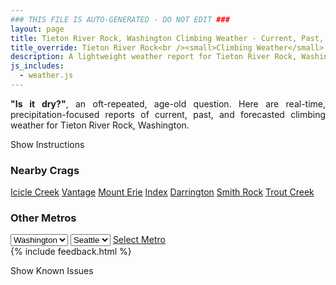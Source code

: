 ```yaml
---
### THIS FILE IS AUTO-GENERATED - DO NOT EDIT ###
layout: page
title: Tieton River Rock, Washington Climbing Weather - Current, Past, and Forecasted Report
title_override: Tieton River Rock<br /><small>Climbing Weather</small>
description: A lightweight weather report for Tieton River Rock, Washington. Optimized for slow internet connections.
js_includes:
  - weather.js
---
```


<section class="measure center lh-copy f5-ns f6 ph2 mv4" style="text-align: justify;">
<strong>"Is it dry?"</strong>, an oft-repeated, age-old question. Here are real-time,
precipitation-focused reports of current, past, and forecasted climbing weather for Tieton River Rock, Washington.
</section>

<p id="settings-toggle" class="mw5 b center tc hover-light-red black-70 pointer">Show Instructions</p>
<section id="settings" class="overflow-hidden" style="display:none;">
    <div class="mv2 ph2 center">
        <div class="fn f6 tc pv2">
            <p class="measure lh-copy center"><strong>Show/hide hourly forecasts</strong> by clicking the desired day.</p>
            <hr class="mw5 p0 mv2 o-60 b0 bt b--light-red light-red bg-light-red">
            <p class="measure lh-copy center"><strong>Current and Past conditions</strong> are measured by the nearest weather station. <strong>Forecast conditions</strong> are calculated and polled separately.</p>
            <hr class="mw5 p0 mv2 o-60 b0 bt b--light-red light-red bg-light-red">
            <p class="measure lh-copy center"><strong>Having issues?</strong> Try <a id="clear-cache" class="no-underline relative fancy-link light-red hover-light-red" href="#">clearing the local cache</a>.</p>
            <hr class="mw5 p0 mv2 o-60 b0 bt b--light-red light-red bg-light-red">
            <p class="measure lh-copy center">Weather data sourced from <a class="no-underline fancy-link relative light-red" target="_blank" href="https://www.weather.gov/documentation/services-web-api">weather.gov</a>.</p>
        </div>
    </div>
</section>
<section id="weather" data-crag="tieton-river-rock-washington" class="mv4-ns mv3 ph2 center"></section>
<section id="nearby" class="tc lh-copy">
  <h3>Nearby Crags</h3>
<a class="nowrap no-underline fancy-link relative light-red mh3" href="/crags/icicle-creek-washington-weather.html">Icicle Creek</a>
<a class="nowrap no-underline fancy-link relative light-red mh3" href="/crags/vantage-washington-weather.html">Vantage</a>
<a class="nowrap no-underline fancy-link relative light-red mh3" href="/crags/mount-erie-washington-weather.html">Mount Erie</a>
<a class="nowrap no-underline fancy-link relative light-red mh3" href="/crags/index-washington-weather.html">Index</a>
<a class="nowrap no-underline fancy-link relative light-red mh3" href="/crags/darrington-washington-weather.html">Darrington</a>
<a class="nowrap no-underline fancy-link relative light-red mh3" href="/crags/smith-rock-oregon-weather.html">Smith Rock</a>
<a class="nowrap no-underline fancy-link relative light-red mh3" href="/crags/trout-creek-oregon-weather.html">Trout Creek</a>
</section>
<section id="nearby" class="tc lh-copy">
  <h3>Other Metros</h3>
  <select class="ma1 bg-near-white pa2" id="stateSel">
    <option value="Texas">Texas</option>
    <option value="Washington" selected>Washington</option>
    <option value="Colorado">Colorado</option>
    <option value="Tennessee">Tennessee</option>
    <option value="Utah">Utah</option>
    <option value="California">California</option>
  </select>
  <select class="ma1 bg-near-white pa2" id="citySel">
    <option value="Seattle" selected>Seattle</option>
  </select>
  <a id="selectMetro" class="f6 link dim ph3 pv2 ma1 dib white bg-light-red" href="/crags/seattle-washington-weather.html">Select Metro</a>
  <script>
    var states = [];
    states["Texas"] = "Austin"
    states["Washington"] = "Seattle"
    states["Colorado"] = "Denver"
    states["Tennessee"] = "Nashville"
    states["Utah"] = "Salt Lake City"
    states["California"] = "San Francisco|Los Angeles"
  </script>
</section>
{% include feedback.html %}
<p id="issues-toggle" class="mw5 b center tc hover-light-red black-70 pointer">Show Known Issues</p>
<section id="issues" class="overflow-hidden tc f6">
</section>

<script>
  var weekly_PDT_70_159 = {"updated":"2022-02-14T04:57:37+00:00","units":"us","forecastGenerator":"BaselineForecastGenerator","generatedAt":"2022-02-14T08:42:33+00:00","updateTime":"2022-02-14T04:57:37+00:00","validTimes":"2022-02-13T22:00:00+00:00/P7DT16H","elevation":{"unitCode":"wmoUnit:m","value":1036.0152},"periods":[{"number":1,"name":"Overnight","startTime":"2022-02-14T00:00:00-08:00","endTime":"2022-02-14T06:00:00-08:00","isDaytime":false,"temperature":32,"temperatureUnit":"F","temperatureTrend":null,"windSpeed":"7 to 10 mph","windDirection":"W","icon":"https://api.weather.gov/icons/land/night/bkn?size=medium","shortForecast":"Mostly Cloudy","detailedForecast":"Mostly cloudy, with a low around 32. West wind 7 to 10 mph. Little or no snow accumulation expected."},{"number":2,"name":"Monday","startTime":"2022-02-14T06:00:00-08:00","endTime":"2022-02-14T18:00:00-08:00","isDaytime":true,"temperature":40,"temperatureUnit":"F","temperatureTrend":"falling","windSpeed":"12 mph","windDirection":"W","icon":"https://api.weather.gov/icons/land/day/snow,30?size=medium","shortForecast":"Chance Light Snow","detailedForecast":"A chance of snow between 10am and 1pm. Mostly sunny. High near 40, with temperatures falling to around 36 in the afternoon. West wind around 12 mph. Chance of precipitation is 30%. Little or no snow accumulation expected."},{"number":3,"name":"Monday Night","startTime":"2022-02-14T18:00:00-08:00","endTime":"2022-02-15T06:00:00-08:00","isDaytime":false,"temperature":29,"temperatureUnit":"F","temperatureTrend":null,"windSpeed":"10 to 16 mph","windDirection":"W","icon":"https://api.weather.gov/icons/land/night/sct?size=medium","shortForecast":"Partly Cloudy","detailedForecast":"Partly cloudy, with a low around 29. West wind 10 to 16 mph, with gusts as high as 23 mph."},{"number":4,"name":"Tuesday","startTime":"2022-02-15T06:00:00-08:00","endTime":"2022-02-15T18:00:00-08:00","isDaytime":true,"temperature":41,"temperatureUnit":"F","temperatureTrend":null,"windSpeed":"9 to 14 mph","windDirection":"NW","icon":"https://api.weather.gov/icons/land/day/few?size=medium","shortForecast":"Sunny","detailedForecast":"Sunny, with a high near 41. Northwest wind 9 to 14 mph, with gusts as high as 22 mph."},{"number":5,"name":"Tuesday Night","startTime":"2022-02-15T18:00:00-08:00","endTime":"2022-02-16T06:00:00-08:00","isDaytime":false,"temperature":30,"temperatureUnit":"F","temperatureTrend":null,"windSpeed":"8 to 13 mph","windDirection":"W","icon":"https://api.weather.gov/icons/land/night/few?size=medium","shortForecast":"Mostly Clear","detailedForecast":"Mostly clear, with a low around 30. West wind 8 to 13 mph, with gusts as high as 24 mph."},{"number":6,"name":"Wednesday","startTime":"2022-02-16T06:00:00-08:00","endTime":"2022-02-16T18:00:00-08:00","isDaytime":true,"temperature":43,"temperatureUnit":"F","temperatureTrend":null,"windSpeed":"9 to 13 mph","windDirection":"W","icon":"https://api.weather.gov/icons/land/day/few?size=medium","shortForecast":"Sunny","detailedForecast":"Sunny, with a high near 43."},{"number":7,"name":"Wednesday Night","startTime":"2022-02-16T18:00:00-08:00","endTime":"2022-02-17T06:00:00-08:00","isDaytime":false,"temperature":31,"temperatureUnit":"F","temperatureTrend":null,"windSpeed":"12 mph","windDirection":"W","icon":"https://api.weather.gov/icons/land/night/few?size=medium","shortForecast":"Mostly Clear","detailedForecast":"Mostly clear, with a low around 31."},{"number":8,"name":"Thursday","startTime":"2022-02-17T06:00:00-08:00","endTime":"2022-02-17T18:00:00-08:00","isDaytime":true,"temperature":45,"temperatureUnit":"F","temperatureTrend":null,"windSpeed":"14 mph","windDirection":"W","icon":"https://api.weather.gov/icons/land/day/sct?size=medium","shortForecast":"Mostly Sunny","detailedForecast":"Mostly sunny, with a high near 45."},{"number":9,"name":"Thursday Night","startTime":"2022-02-17T18:00:00-08:00","endTime":"2022-02-18T06:00:00-08:00","isDaytime":false,"temperature":34,"temperatureUnit":"F","temperatureTrend":null,"windSpeed":"14 mph","windDirection":"W","icon":"https://api.weather.gov/icons/land/night/sct?size=medium","shortForecast":"Partly Cloudy","detailedForecast":"Partly cloudy, with a low around 34."},{"number":10,"name":"Friday","startTime":"2022-02-18T06:00:00-08:00","endTime":"2022-02-18T18:00:00-08:00","isDaytime":true,"temperature":44,"temperatureUnit":"F","temperatureTrend":null,"windSpeed":"13 mph","windDirection":"W","icon":"https://api.weather.gov/icons/land/day/sct?size=medium","shortForecast":"Mostly Sunny","detailedForecast":"Mostly sunny, with a high near 44."},{"number":11,"name":"Friday Night","startTime":"2022-02-18T18:00:00-08:00","endTime":"2022-02-19T06:00:00-08:00","isDaytime":false,"temperature":32,"temperatureUnit":"F","temperatureTrend":null,"windSpeed":"10 mph","windDirection":"W","icon":"https://api.weather.gov/icons/land/night/sct?size=medium","shortForecast":"Partly Cloudy","detailedForecast":"Partly cloudy, with a low around 32."},{"number":12,"name":"Saturday","startTime":"2022-02-19T06:00:00-08:00","endTime":"2022-02-19T18:00:00-08:00","isDaytime":true,"temperature":43,"temperatureUnit":"F","temperatureTrend":null,"windSpeed":"12 mph","windDirection":"W","icon":"https://api.weather.gov/icons/land/day/bkn/snow?size=medium","shortForecast":"Partly Sunny then Slight Chance Rain And Snow","detailedForecast":"A slight chance of rain and snow after 4pm. Partly sunny, with a high near 43."},{"number":13,"name":"Saturday Night","startTime":"2022-02-19T18:00:00-08:00","endTime":"2022-02-20T06:00:00-08:00","isDaytime":false,"temperature":32,"temperatureUnit":"F","temperatureTrend":null,"windSpeed":"12 mph","windDirection":"W","icon":"https://api.weather.gov/icons/land/night/snow?size=medium","shortForecast":"Slight Chance Rain And Snow","detailedForecast":"A slight chance of rain and snow. Mostly cloudy, with a low around 32."},{"number":14,"name":"Sunday","startTime":"2022-02-20T06:00:00-08:00","endTime":"2022-02-20T18:00:00-08:00","isDaytime":true,"temperature":41,"temperatureUnit":"F","temperatureTrend":null,"windSpeed":"12 mph","windDirection":"W","icon":"https://api.weather.gov/icons/land/day/snow?size=medium","shortForecast":"Slight Chance Light Snow","detailedForecast":"A slight chance of snow. Partly sunny, with a high near 41."}]}
  var hourly_PDT_70_159 = {"@context":["https://geojson.org/geojson-ld/geojson-context.jsonld",{"@version":"1.1","wx":"https://api.weather.gov/ontology#","geo":"http://www.opengis.net/ont/geosparql#","unit":"http://codes.wmo.int/common/unit/","@vocab":"https://api.weather.gov/ontology#"}],"type":"Feature","geometry":{"type":"Polygon","coordinates":[[[-120.9671881,46.703641],[-120.961331,46.682921],[-120.9311391,46.686934],[-120.9369897,46.7076543],[-120.9671881,46.703641]]]},"properties":{"updated":"2022-02-14T04:57:37+00:00","units":"us","forecastGenerator":"HourlyForecastGenerator","generatedAt":"2022-02-14T08:42:34+00:00","updateTime":"2022-02-14T04:57:37+00:00","validTimes":"2022-02-13T22:00:00+00:00/P7DT16H","elevation":{"unitCode":"wmoUnit:m","value":1036.0152},"periods":[{"number":1,"name":"","startTime":"2022-02-14T00:00:00-08:00","endTime":"2022-02-14T01:00:00-08:00","isDaytime":false,"temperature":36,"temperatureUnit":"F","temperatureTrend":null,"windSpeed":"7 mph","windDirection":"W","icon":"https://api.weather.gov/icons/land/night/bkn?size=small","shortForecast":"Mostly Cloudy","detailedForecast":""},{"number":2,"name":"","startTime":"2022-02-14T01:00:00-08:00","endTime":"2022-02-14T02:00:00-08:00","isDaytime":false,"temperature":36,"temperatureUnit":"F","temperatureTrend":null,"windSpeed":"9 mph","windDirection":"W","icon":"https://api.weather.gov/icons/land/night/sct?size=small","shortForecast":"Partly Cloudy","detailedForecast":""},{"number":3,"name":"","startTime":"2022-02-14T02:00:00-08:00","endTime":"2022-02-14T03:00:00-08:00","isDaytime":false,"temperature":35,"temperatureUnit":"F","temperatureTrend":null,"windSpeed":"9 mph","windDirection":"W","icon":"https://api.weather.gov/icons/land/night/sct?size=small","shortForecast":"Partly Cloudy","detailedForecast":""},{"number":4,"name":"","startTime":"2022-02-14T03:00:00-08:00","endTime":"2022-02-14T04:00:00-08:00","isDaytime":false,"temperature":35,"temperatureUnit":"F","temperatureTrend":null,"windSpeed":"9 mph","windDirection":"W","icon":"https://api.weather.gov/icons/land/night/sct?size=small","shortForecast":"Partly Cloudy","detailedForecast":""},{"number":5,"name":"","startTime":"2022-02-14T04:00:00-08:00","endTime":"2022-02-14T05:00:00-08:00","isDaytime":false,"temperature":34,"temperatureUnit":"F","temperatureTrend":null,"windSpeed":"10 mph","windDirection":"W","icon":"https://api.weather.gov/icons/land/night/sct?size=small","shortForecast":"Partly Cloudy","detailedForecast":""},{"number":6,"name":"","startTime":"2022-02-14T05:00:00-08:00","endTime":"2022-02-14T06:00:00-08:00","isDaytime":false,"temperature":33,"temperatureUnit":"F","temperatureTrend":null,"windSpeed":"10 mph","windDirection":"W","icon":"https://api.weather.gov/icons/land/night/sct?size=small","shortForecast":"Partly Cloudy","detailedForecast":""},{"number":7,"name":"","startTime":"2022-02-14T06:00:00-08:00","endTime":"2022-02-14T07:00:00-08:00","isDaytime":true,"temperature":32,"temperatureUnit":"F","temperatureTrend":null,"windSpeed":"10 mph","windDirection":"W","icon":"https://api.weather.gov/icons/land/day/sct?size=small","shortForecast":"Mostly Sunny","detailedForecast":""},{"number":8,"name":"","startTime":"2022-02-14T07:00:00-08:00","endTime":"2022-02-14T08:00:00-08:00","isDaytime":true,"temperature":32,"temperatureUnit":"F","temperatureTrend":null,"windSpeed":"12 mph","windDirection":"W","icon":"https://api.weather.gov/icons/land/day/sct?size=small","shortForecast":"Mostly Sunny","detailedForecast":""},{"number":9,"name":"","startTime":"2022-02-14T08:00:00-08:00","endTime":"2022-02-14T09:00:00-08:00","isDaytime":true,"temperature":33,"temperatureUnit":"F","temperatureTrend":null,"windSpeed":"12 mph","windDirection":"W","icon":"https://api.weather.gov/icons/land/day/sct?size=small","shortForecast":"Mostly Sunny","detailedForecast":""},{"number":10,"name":"","startTime":"2022-02-14T09:00:00-08:00","endTime":"2022-02-14T10:00:00-08:00","isDaytime":true,"temperature":35,"temperatureUnit":"F","temperatureTrend":null,"windSpeed":"12 mph","windDirection":"W","icon":"https://api.weather.gov/icons/land/day/sct?size=small","shortForecast":"Mostly Sunny","detailedForecast":""},{"number":11,"name":"","startTime":"2022-02-14T10:00:00-08:00","endTime":"2022-02-14T11:00:00-08:00","isDaytime":true,"temperature":37,"temperatureUnit":"F","temperatureTrend":null,"windSpeed":"9 mph","windDirection":"W","icon":"https://api.weather.gov/icons/land/day/snow?size=small","shortForecast":"Chance Light Snow","detailedForecast":""},{"number":12,"name":"","startTime":"2022-02-14T11:00:00-08:00","endTime":"2022-02-14T12:00:00-08:00","isDaytime":true,"temperature":38,"temperatureUnit":"F","temperatureTrend":null,"windSpeed":"9 mph","windDirection":"W","icon":"https://api.weather.gov/icons/land/day/snow?size=small","shortForecast":"Chance Light Snow","detailedForecast":""},{"number":13,"name":"","startTime":"2022-02-14T12:00:00-08:00","endTime":"2022-02-14T13:00:00-08:00","isDaytime":true,"temperature":39,"temperatureUnit":"F","temperatureTrend":null,"windSpeed":"9 mph","windDirection":"W","icon":"https://api.weather.gov/icons/land/day/snow?size=small","shortForecast":"Chance Light Snow","detailedForecast":""},{"number":14,"name":"","startTime":"2022-02-14T13:00:00-08:00","endTime":"2022-02-14T14:00:00-08:00","isDaytime":true,"temperature":40,"temperatureUnit":"F","temperatureTrend":null,"windSpeed":"10 mph","windDirection":"W","icon":"https://api.weather.gov/icons/land/day/sct?size=small","shortForecast":"Mostly Sunny","detailedForecast":""},{"number":15,"name":"","startTime":"2022-02-14T14:00:00-08:00","endTime":"2022-02-14T15:00:00-08:00","isDaytime":true,"temperature":40,"temperatureUnit":"F","temperatureTrend":null,"windSpeed":"10 mph","windDirection":"W","icon":"https://api.weather.gov/icons/land/day/sct?size=small","shortForecast":"Mostly Sunny","detailedForecast":""},{"number":16,"name":"","startTime":"2022-02-14T15:00:00-08:00","endTime":"2022-02-14T16:00:00-08:00","isDaytime":true,"temperature":40,"temperatureUnit":"F","temperatureTrend":null,"windSpeed":"10 mph","windDirection":"W","icon":"https://api.weather.gov/icons/land/day/sct?size=small","shortForecast":"Mostly Sunny","detailedForecast":""},{"number":17,"name":"","startTime":"2022-02-14T16:00:00-08:00","endTime":"2022-02-14T17:00:00-08:00","isDaytime":true,"temperature":38,"temperatureUnit":"F","temperatureTrend":null,"windSpeed":"10 mph","windDirection":"W","icon":"https://api.weather.gov/icons/land/day/sct?size=small","shortForecast":"Mostly Sunny","detailedForecast":""},{"number":18,"name":"","startTime":"2022-02-14T17:00:00-08:00","endTime":"2022-02-14T18:00:00-08:00","isDaytime":true,"temperature":36,"temperatureUnit":"F","temperatureTrend":null,"windSpeed":"10 mph","windDirection":"W","icon":"https://api.weather.gov/icons/land/day/sct?size=small","shortForecast":"Mostly Sunny","detailedForecast":""},{"number":19,"name":"","startTime":"2022-02-14T18:00:00-08:00","endTime":"2022-02-14T19:00:00-08:00","isDaytime":false,"temperature":33,"temperatureUnit":"F","temperatureTrend":null,"windSpeed":"10 mph","windDirection":"W","icon":"https://api.weather.gov/icons/land/night/sct?size=small","shortForecast":"Partly Cloudy","detailedForecast":""},{"number":20,"name":"","startTime":"2022-02-14T19:00:00-08:00","endTime":"2022-02-14T20:00:00-08:00","isDaytime":false,"temperature":31,"temperatureUnit":"F","temperatureTrend":null,"windSpeed":"15 mph","windDirection":"W","icon":"https://api.weather.gov/icons/land/night/few?size=small","shortForecast":"Mostly Clear","detailedForecast":""},{"number":21,"name":"","startTime":"2022-02-14T20:00:00-08:00","endTime":"2022-02-14T21:00:00-08:00","isDaytime":false,"temperature":30,"temperatureUnit":"F","temperatureTrend":null,"windSpeed":"15 mph","windDirection":"W","icon":"https://api.weather.gov/icons/land/night/few?size=small","shortForecast":"Mostly Clear","detailedForecast":""},{"number":22,"name":"","startTime":"2022-02-14T21:00:00-08:00","endTime":"2022-02-14T22:00:00-08:00","isDaytime":false,"temperature":30,"temperatureUnit":"F","temperatureTrend":null,"windSpeed":"15 mph","windDirection":"W","icon":"https://api.weather.gov/icons/land/night/few?size=small","shortForecast":"Mostly Clear","detailedForecast":""},{"number":23,"name":"","startTime":"2022-02-14T22:00:00-08:00","endTime":"2022-02-14T23:00:00-08:00","isDaytime":false,"temperature":31,"temperatureUnit":"F","temperatureTrend":null,"windSpeed":"16 mph","windDirection":"W","icon":"https://api.weather.gov/icons/land/night/few?size=small","shortForecast":"Mostly Clear","detailedForecast":""},{"number":24,"name":"","startTime":"2022-02-14T23:00:00-08:00","endTime":"2022-02-15T00:00:00-08:00","isDaytime":false,"temperature":31,"temperatureUnit":"F","temperatureTrend":null,"windSpeed":"16 mph","windDirection":"W","icon":"https://api.weather.gov/icons/land/night/few?size=small","shortForecast":"Mostly Clear","detailedForecast":""},{"number":25,"name":"","startTime":"2022-02-15T00:00:00-08:00","endTime":"2022-02-15T01:00:00-08:00","isDaytime":false,"temperature":31,"temperatureUnit":"F","temperatureTrend":null,"windSpeed":"16 mph","windDirection":"W","icon":"https://api.weather.gov/icons/land/night/few?size=small","shortForecast":"Mostly Clear","detailedForecast":""},{"number":26,"name":"","startTime":"2022-02-15T01:00:00-08:00","endTime":"2022-02-15T02:00:00-08:00","isDaytime":false,"temperature":31,"temperatureUnit":"F","temperatureTrend":null,"windSpeed":"16 mph","windDirection":"W","icon":"https://api.weather.gov/icons/land/night/sct?size=small","shortForecast":"Partly Cloudy","detailedForecast":""},{"number":27,"name":"","startTime":"2022-02-15T02:00:00-08:00","endTime":"2022-02-15T03:00:00-08:00","isDaytime":false,"temperature":31,"temperatureUnit":"F","temperatureTrend":null,"windSpeed":"16 mph","windDirection":"W","icon":"https://api.weather.gov/icons/land/night/sct?size=small","shortForecast":"Partly Cloudy","detailedForecast":""},{"number":28,"name":"","startTime":"2022-02-15T03:00:00-08:00","endTime":"2022-02-15T04:00:00-08:00","isDaytime":false,"temperature":30,"temperatureUnit":"F","temperatureTrend":null,"windSpeed":"16 mph","windDirection":"W","icon":"https://api.weather.gov/icons/land/night/sct?size=small","shortForecast":"Partly Cloudy","detailedForecast":""},{"number":29,"name":"","startTime":"2022-02-15T04:00:00-08:00","endTime":"2022-02-15T05:00:00-08:00","isDaytime":false,"temperature":30,"temperatureUnit":"F","temperatureTrend":null,"windSpeed":"14 mph","windDirection":"W","icon":"https://api.weather.gov/icons/land/night/sct?size=small","shortForecast":"Partly Cloudy","detailedForecast":""},{"number":30,"name":"","startTime":"2022-02-15T05:00:00-08:00","endTime":"2022-02-15T06:00:00-08:00","isDaytime":false,"temperature":29,"temperatureUnit":"F","temperatureTrend":null,"windSpeed":"14 mph","windDirection":"W","icon":"https://api.weather.gov/icons/land/night/sct?size=small","shortForecast":"Partly Cloudy","detailedForecast":""},{"number":31,"name":"","startTime":"2022-02-15T06:00:00-08:00","endTime":"2022-02-15T07:00:00-08:00","isDaytime":true,"temperature":29,"temperatureUnit":"F","temperatureTrend":null,"windSpeed":"14 mph","windDirection":"W","icon":"https://api.weather.gov/icons/land/day/sct?size=small","shortForecast":"Mostly Sunny","detailedForecast":""},{"number":32,"name":"","startTime":"2022-02-15T07:00:00-08:00","endTime":"2022-02-15T08:00:00-08:00","isDaytime":true,"temperature":30,"temperatureUnit":"F","temperatureTrend":null,"windSpeed":"10 mph","windDirection":"W","icon":"https://api.weather.gov/icons/land/day/few?size=small","shortForecast":"Sunny","detailedForecast":""},{"number":33,"name":"","startTime":"2022-02-15T08:00:00-08:00","endTime":"2022-02-15T09:00:00-08:00","isDaytime":true,"temperature":31,"temperatureUnit":"F","temperatureTrend":null,"windSpeed":"10 mph","windDirection":"W","icon":"https://api.weather.gov/icons/land/day/few?size=small","shortForecast":"Sunny","detailedForecast":""},{"number":34,"name":"","startTime":"2022-02-15T09:00:00-08:00","endTime":"2022-02-15T10:00:00-08:00","isDaytime":true,"temperature":34,"temperatureUnit":"F","temperatureTrend":null,"windSpeed":"10 mph","windDirection":"W","icon":"https://api.weather.gov/icons/land/day/few?size=small","shortForecast":"Sunny","detailedForecast":""},{"number":35,"name":"","startTime":"2022-02-15T10:00:00-08:00","endTime":"2022-02-15T11:00:00-08:00","isDaytime":true,"temperature":36,"temperatureUnit":"F","temperatureTrend":null,"windSpeed":"10 mph","windDirection":"NW","icon":"https://api.weather.gov/icons/land/day/few?size=small","shortForecast":"Sunny","detailedForecast":""},{"number":36,"name":"","startTime":"2022-02-15T11:00:00-08:00","endTime":"2022-02-15T12:00:00-08:00","isDaytime":true,"temperature":38,"temperatureUnit":"F","temperatureTrend":null,"windSpeed":"10 mph","windDirection":"NW","icon":"https://api.weather.gov/icons/land/day/few?size=small","shortForecast":"Sunny","detailedForecast":""},{"number":37,"name":"","startTime":"2022-02-15T12:00:00-08:00","endTime":"2022-02-15T13:00:00-08:00","isDaytime":true,"temperature":39,"temperatureUnit":"F","temperatureTrend":null,"windSpeed":"10 mph","windDirection":"NW","icon":"https://api.weather.gov/icons/land/day/few?size=small","shortForecast":"Sunny","detailedForecast":""},{"number":38,"name":"","startTime":"2022-02-15T13:00:00-08:00","endTime":"2022-02-15T14:00:00-08:00","isDaytime":true,"temperature":40,"temperatureUnit":"F","temperatureTrend":null,"windSpeed":"9 mph","windDirection":"NW","icon":"https://api.weather.gov/icons/land/day/few?size=small","shortForecast":"Sunny","detailedForecast":""},{"number":39,"name":"","startTime":"2022-02-15T14:00:00-08:00","endTime":"2022-02-15T15:00:00-08:00","isDaytime":true,"temperature":41,"temperatureUnit":"F","temperatureTrend":null,"windSpeed":"9 mph","windDirection":"NW","icon":"https://api.weather.gov/icons/land/day/few?size=small","shortForecast":"Sunny","detailedForecast":""},{"number":40,"name":"","startTime":"2022-02-15T15:00:00-08:00","endTime":"2022-02-15T16:00:00-08:00","isDaytime":true,"temperature":41,"temperatureUnit":"F","temperatureTrend":null,"windSpeed":"9 mph","windDirection":"NW","icon":"https://api.weather.gov/icons/land/day/few?size=small","shortForecast":"Sunny","detailedForecast":""},{"number":41,"name":"","startTime":"2022-02-15T16:00:00-08:00","endTime":"2022-02-15T17:00:00-08:00","isDaytime":true,"temperature":40,"temperatureUnit":"F","temperatureTrend":null,"windSpeed":"9 mph","windDirection":"NW","icon":"https://api.weather.gov/icons/land/day/few?size=small","shortForecast":"Sunny","detailedForecast":""},{"number":42,"name":"","startTime":"2022-02-15T17:00:00-08:00","endTime":"2022-02-15T18:00:00-08:00","isDaytime":true,"temperature":38,"temperatureUnit":"F","temperatureTrend":null,"windSpeed":"9 mph","windDirection":"NW","icon":"https://api.weather.gov/icons/land/day/few?size=small","shortForecast":"Sunny","detailedForecast":""},{"number":43,"name":"","startTime":"2022-02-15T18:00:00-08:00","endTime":"2022-02-15T19:00:00-08:00","isDaytime":false,"temperature":35,"temperatureUnit":"F","temperatureTrend":null,"windSpeed":"9 mph","windDirection":"NW","icon":"https://api.weather.gov/icons/land/night/few?size=small","shortForecast":"Mostly Clear","detailedForecast":""},{"number":44,"name":"","startTime":"2022-02-15T19:00:00-08:00","endTime":"2022-02-15T20:00:00-08:00","isDaytime":false,"temperature":33,"temperatureUnit":"F","temperatureTrend":null,"windSpeed":"8 mph","windDirection":"W","icon":"https://api.weather.gov/icons/land/night/few?size=small","shortForecast":"Mostly Clear","detailedForecast":""},{"number":45,"name":"","startTime":"2022-02-15T20:00:00-08:00","endTime":"2022-02-15T21:00:00-08:00","isDaytime":false,"temperature":33,"temperatureUnit":"F","temperatureTrend":null,"windSpeed":"8 mph","windDirection":"W","icon":"https://api.weather.gov/icons/land/night/few?size=small","shortForecast":"Mostly Clear","detailedForecast":""},{"number":46,"name":"","startTime":"2022-02-15T21:00:00-08:00","endTime":"2022-02-15T22:00:00-08:00","isDaytime":false,"temperature":33,"temperatureUnit":"F","temperatureTrend":null,"windSpeed":"8 mph","windDirection":"W","icon":"https://api.weather.gov/icons/land/night/few?size=small","shortForecast":"Mostly Clear","detailedForecast":""},{"number":47,"name":"","startTime":"2022-02-15T22:00:00-08:00","endTime":"2022-02-15T23:00:00-08:00","isDaytime":false,"temperature":33,"temperatureUnit":"F","temperatureTrend":null,"windSpeed":"9 mph","windDirection":"W","icon":"https://api.weather.gov/icons/land/night/few?size=small","shortForecast":"Mostly Clear","detailedForecast":""},{"number":48,"name":"","startTime":"2022-02-15T23:00:00-08:00","endTime":"2022-02-16T00:00:00-08:00","isDaytime":false,"temperature":32,"temperatureUnit":"F","temperatureTrend":null,"windSpeed":"9 mph","windDirection":"W","icon":"https://api.weather.gov/icons/land/night/few?size=small","shortForecast":"Mostly Clear","detailedForecast":""},{"number":49,"name":"","startTime":"2022-02-16T00:00:00-08:00","endTime":"2022-02-16T01:00:00-08:00","isDaytime":false,"temperature":31,"temperatureUnit":"F","temperatureTrend":null,"windSpeed":"9 mph","windDirection":"W","icon":"https://api.weather.gov/icons/land/night/few?size=small","shortForecast":"Mostly Clear","detailedForecast":""},{"number":50,"name":"","startTime":"2022-02-16T01:00:00-08:00","endTime":"2022-02-16T02:00:00-08:00","isDaytime":false,"temperature":30,"temperatureUnit":"F","temperatureTrend":null,"windSpeed":"12 mph","windDirection":"W","icon":"https://api.weather.gov/icons/land/night/few?size=small","shortForecast":"Mostly Clear","detailedForecast":""},{"number":51,"name":"","startTime":"2022-02-16T02:00:00-08:00","endTime":"2022-02-16T03:00:00-08:00","isDaytime":false,"temperature":30,"temperatureUnit":"F","temperatureTrend":null,"windSpeed":"12 mph","windDirection":"W","icon":"https://api.weather.gov/icons/land/night/few?size=small","shortForecast":"Mostly Clear","detailedForecast":""},{"number":52,"name":"","startTime":"2022-02-16T03:00:00-08:00","endTime":"2022-02-16T04:00:00-08:00","isDaytime":false,"temperature":31,"temperatureUnit":"F","temperatureTrend":null,"windSpeed":"12 mph","windDirection":"W","icon":"https://api.weather.gov/icons/land/night/few?size=small","shortForecast":"Mostly Clear","detailedForecast":""},{"number":53,"name":"","startTime":"2022-02-16T04:00:00-08:00","endTime":"2022-02-16T05:00:00-08:00","isDaytime":false,"temperature":31,"temperatureUnit":"F","temperatureTrend":null,"windSpeed":"13 mph","windDirection":"W","icon":"https://api.weather.gov/icons/land/night/sct?size=small","shortForecast":"Partly Cloudy","detailedForecast":""},{"number":54,"name":"","startTime":"2022-02-16T05:00:00-08:00","endTime":"2022-02-16T06:00:00-08:00","isDaytime":false,"temperature":31,"temperatureUnit":"F","temperatureTrend":null,"windSpeed":"13 mph","windDirection":"W","icon":"https://api.weather.gov/icons/land/night/sct?size=small","shortForecast":"Partly Cloudy","detailedForecast":""},{"number":55,"name":"","startTime":"2022-02-16T06:00:00-08:00","endTime":"2022-02-16T07:00:00-08:00","isDaytime":true,"temperature":30,"temperatureUnit":"F","temperatureTrend":null,"windSpeed":"13 mph","windDirection":"W","icon":"https://api.weather.gov/icons/land/day/sct?size=small","shortForecast":"Mostly Sunny","detailedForecast":""},{"number":56,"name":"","startTime":"2022-02-16T07:00:00-08:00","endTime":"2022-02-16T08:00:00-08:00","isDaytime":true,"temperature":30,"temperatureUnit":"F","temperatureTrend":null,"windSpeed":"12 mph","windDirection":"W","icon":"https://api.weather.gov/icons/land/day/sct?size=small","shortForecast":"Mostly Sunny","detailedForecast":""},{"number":57,"name":"","startTime":"2022-02-16T08:00:00-08:00","endTime":"2022-02-16T09:00:00-08:00","isDaytime":true,"temperature":32,"temperatureUnit":"F","temperatureTrend":null,"windSpeed":"12 mph","windDirection":"W","icon":"https://api.weather.gov/icons/land/day/sct?size=small","shortForecast":"Mostly Sunny","detailedForecast":""},{"number":58,"name":"","startTime":"2022-02-16T09:00:00-08:00","endTime":"2022-02-16T10:00:00-08:00","isDaytime":true,"temperature":34,"temperatureUnit":"F","temperatureTrend":null,"windSpeed":"12 mph","windDirection":"W","icon":"https://api.weather.gov/icons/land/day/sct?size=small","shortForecast":"Mostly Sunny","detailedForecast":""},{"number":59,"name":"","startTime":"2022-02-16T10:00:00-08:00","endTime":"2022-02-16T11:00:00-08:00","isDaytime":true,"temperature":37,"temperatureUnit":"F","temperatureTrend":null,"windSpeed":"10 mph","windDirection":"NW","icon":"https://api.weather.gov/icons/land/day/few?size=small","shortForecast":"Sunny","detailedForecast":""},{"number":60,"name":"","startTime":"2022-02-16T11:00:00-08:00","endTime":"2022-02-16T12:00:00-08:00","isDaytime":true,"temperature":39,"temperatureUnit":"F","temperatureTrend":null,"windSpeed":"10 mph","windDirection":"NW","icon":"https://api.weather.gov/icons/land/day/few?size=small","shortForecast":"Sunny","detailedForecast":""},{"number":61,"name":"","startTime":"2022-02-16T12:00:00-08:00","endTime":"2022-02-16T13:00:00-08:00","isDaytime":true,"temperature":41,"temperatureUnit":"F","temperatureTrend":null,"windSpeed":"10 mph","windDirection":"NW","icon":"https://api.weather.gov/icons/land/day/few?size=small","shortForecast":"Sunny","detailedForecast":""},{"number":62,"name":"","startTime":"2022-02-16T13:00:00-08:00","endTime":"2022-02-16T14:00:00-08:00","isDaytime":true,"temperature":42,"temperatureUnit":"F","temperatureTrend":null,"windSpeed":"10 mph","windDirection":"W","icon":"https://api.weather.gov/icons/land/day/few?size=small","shortForecast":"Sunny","detailedForecast":""},{"number":63,"name":"","startTime":"2022-02-16T14:00:00-08:00","endTime":"2022-02-16T15:00:00-08:00","isDaytime":true,"temperature":43,"temperatureUnit":"F","temperatureTrend":null,"windSpeed":"10 mph","windDirection":"W","icon":"https://api.weather.gov/icons/land/day/few?size=small","shortForecast":"Sunny","detailedForecast":""},{"number":64,"name":"","startTime":"2022-02-16T15:00:00-08:00","endTime":"2022-02-16T16:00:00-08:00","isDaytime":true,"temperature":43,"temperatureUnit":"F","temperatureTrend":null,"windSpeed":"10 mph","windDirection":"W","icon":"https://api.weather.gov/icons/land/day/few?size=small","shortForecast":"Sunny","detailedForecast":""},{"number":65,"name":"","startTime":"2022-02-16T16:00:00-08:00","endTime":"2022-02-16T17:00:00-08:00","isDaytime":true,"temperature":42,"temperatureUnit":"F","temperatureTrend":null,"windSpeed":"9 mph","windDirection":"W","icon":"https://api.weather.gov/icons/land/day/few?size=small","shortForecast":"Sunny","detailedForecast":""},{"number":66,"name":"","startTime":"2022-02-16T17:00:00-08:00","endTime":"2022-02-16T18:00:00-08:00","isDaytime":true,"temperature":40,"temperatureUnit":"F","temperatureTrend":null,"windSpeed":"9 mph","windDirection":"W","icon":"https://api.weather.gov/icons/land/day/few?size=small","shortForecast":"Sunny","detailedForecast":""},{"number":67,"name":"","startTime":"2022-02-16T18:00:00-08:00","endTime":"2022-02-16T19:00:00-08:00","isDaytime":false,"temperature":37,"temperatureUnit":"F","temperatureTrend":null,"windSpeed":"9 mph","windDirection":"W","icon":"https://api.weather.gov/icons/land/night/few?size=small","shortForecast":"Mostly Clear","detailedForecast":""},{"number":68,"name":"","startTime":"2022-02-16T19:00:00-08:00","endTime":"2022-02-16T20:00:00-08:00","isDaytime":false,"temperature":34,"temperatureUnit":"F","temperatureTrend":null,"windSpeed":"9 mph","windDirection":"W","icon":"https://api.weather.gov/icons/land/night/few?size=small","shortForecast":"Mostly Clear","detailedForecast":""},{"number":69,"name":"","startTime":"2022-02-16T20:00:00-08:00","endTime":"2022-02-16T21:00:00-08:00","isDaytime":false,"temperature":33,"temperatureUnit":"F","temperatureTrend":null,"windSpeed":"9 mph","windDirection":"W","icon":"https://api.weather.gov/icons/land/night/few?size=small","shortForecast":"Mostly Clear","detailedForecast":""},{"number":70,"name":"","startTime":"2022-02-16T21:00:00-08:00","endTime":"2022-02-16T22:00:00-08:00","isDaytime":false,"temperature":32,"temperatureUnit":"F","temperatureTrend":null,"windSpeed":"9 mph","windDirection":"W","icon":"https://api.weather.gov/icons/land/night/few?size=small","shortForecast":"Mostly Clear","detailedForecast":""},{"number":71,"name":"","startTime":"2022-02-16T22:00:00-08:00","endTime":"2022-02-16T23:00:00-08:00","isDaytime":false,"temperature":32,"temperatureUnit":"F","temperatureTrend":null,"windSpeed":"9 mph","windDirection":"W","icon":"https://api.weather.gov/icons/land/night/few?size=small","shortForecast":"Mostly Clear","detailedForecast":""},{"number":72,"name":"","startTime":"2022-02-16T23:00:00-08:00","endTime":"2022-02-17T00:00:00-08:00","isDaytime":false,"temperature":32,"temperatureUnit":"F","temperatureTrend":null,"windSpeed":"9 mph","windDirection":"W","icon":"https://api.weather.gov/icons/land/night/few?size=small","shortForecast":"Mostly Clear","detailedForecast":""},{"number":73,"name":"","startTime":"2022-02-17T00:00:00-08:00","endTime":"2022-02-17T01:00:00-08:00","isDaytime":false,"temperature":31,"temperatureUnit":"F","temperatureTrend":null,"windSpeed":"9 mph","windDirection":"W","icon":"https://api.weather.gov/icons/land/night/few?size=small","shortForecast":"Mostly Clear","detailedForecast":""},{"number":74,"name":"","startTime":"2022-02-17T01:00:00-08:00","endTime":"2022-02-17T02:00:00-08:00","isDaytime":false,"temperature":31,"temperatureUnit":"F","temperatureTrend":null,"windSpeed":"10 mph","windDirection":"W","icon":"https://api.weather.gov/icons/land/night/few?size=small","shortForecast":"Mostly Clear","detailedForecast":""},{"number":75,"name":"","startTime":"2022-02-17T02:00:00-08:00","endTime":"2022-02-17T03:00:00-08:00","isDaytime":false,"temperature":31,"temperatureUnit":"F","temperatureTrend":null,"windSpeed":"10 mph","windDirection":"W","icon":"https://api.weather.gov/icons/land/night/few?size=small","shortForecast":"Mostly Clear","detailedForecast":""},{"number":76,"name":"","startTime":"2022-02-17T03:00:00-08:00","endTime":"2022-02-17T04:00:00-08:00","isDaytime":false,"temperature":31,"temperatureUnit":"F","temperatureTrend":null,"windSpeed":"10 mph","windDirection":"W","icon":"https://api.weather.gov/icons/land/night/few?size=small","shortForecast":"Mostly Clear","detailedForecast":""},{"number":77,"name":"","startTime":"2022-02-17T04:00:00-08:00","endTime":"2022-02-17T05:00:00-08:00","isDaytime":false,"temperature":32,"temperatureUnit":"F","temperatureTrend":null,"windSpeed":"12 mph","windDirection":"W","icon":"https://api.weather.gov/icons/land/night/sct?size=small","shortForecast":"Partly Cloudy","detailedForecast":""},{"number":78,"name":"","startTime":"2022-02-17T05:00:00-08:00","endTime":"2022-02-17T06:00:00-08:00","isDaytime":false,"temperature":33,"temperatureUnit":"F","temperatureTrend":null,"windSpeed":"12 mph","windDirection":"W","icon":"https://api.weather.gov/icons/land/night/sct?size=small","shortForecast":"Partly Cloudy","detailedForecast":""},{"number":79,"name":"","startTime":"2022-02-17T06:00:00-08:00","endTime":"2022-02-17T07:00:00-08:00","isDaytime":true,"temperature":34,"temperatureUnit":"F","temperatureTrend":null,"windSpeed":"12 mph","windDirection":"W","icon":"https://api.weather.gov/icons/land/day/sct?size=small","shortForecast":"Mostly Sunny","detailedForecast":""},{"number":80,"name":"","startTime":"2022-02-17T07:00:00-08:00","endTime":"2022-02-17T08:00:00-08:00","isDaytime":true,"temperature":36,"temperatureUnit":"F","temperatureTrend":null,"windSpeed":"12 mph","windDirection":"W","icon":"https://api.weather.gov/icons/land/day/sct?size=small","shortForecast":"Mostly Sunny","detailedForecast":""},{"number":81,"name":"","startTime":"2022-02-17T08:00:00-08:00","endTime":"2022-02-17T09:00:00-08:00","isDaytime":true,"temperature":38,"temperatureUnit":"F","temperatureTrend":null,"windSpeed":"12 mph","windDirection":"W","icon":"https://api.weather.gov/icons/land/day/sct?size=small","shortForecast":"Mostly Sunny","detailedForecast":""},{"number":82,"name":"","startTime":"2022-02-17T09:00:00-08:00","endTime":"2022-02-17T10:00:00-08:00","isDaytime":true,"temperature":39,"temperatureUnit":"F","temperatureTrend":null,"windSpeed":"12 mph","windDirection":"W","icon":"https://api.weather.gov/icons/land/day/sct?size=small","shortForecast":"Mostly Sunny","detailedForecast":""},{"number":83,"name":"","startTime":"2022-02-17T10:00:00-08:00","endTime":"2022-02-17T11:00:00-08:00","isDaytime":true,"temperature":41,"temperatureUnit":"F","temperatureTrend":null,"windSpeed":"12 mph","windDirection":"W","icon":"https://api.weather.gov/icons/land/day/sct?size=small","shortForecast":"Mostly Sunny","detailedForecast":""},{"number":84,"name":"","startTime":"2022-02-17T11:00:00-08:00","endTime":"2022-02-17T12:00:00-08:00","isDaytime":true,"temperature":43,"temperatureUnit":"F","temperatureTrend":null,"windSpeed":"12 mph","windDirection":"W","icon":"https://api.weather.gov/icons/land/day/sct?size=small","shortForecast":"Mostly Sunny","detailedForecast":""},{"number":85,"name":"","startTime":"2022-02-17T12:00:00-08:00","endTime":"2022-02-17T13:00:00-08:00","isDaytime":true,"temperature":44,"temperatureUnit":"F","temperatureTrend":null,"windSpeed":"12 mph","windDirection":"W","icon":"https://api.weather.gov/icons/land/day/sct?size=small","shortForecast":"Mostly Sunny","detailedForecast":""},{"number":86,"name":"","startTime":"2022-02-17T13:00:00-08:00","endTime":"2022-02-17T14:00:00-08:00","isDaytime":true,"temperature":45,"temperatureUnit":"F","temperatureTrend":null,"windSpeed":"12 mph","windDirection":"W","icon":"https://api.weather.gov/icons/land/day/sct?size=small","shortForecast":"Mostly Sunny","detailedForecast":""},{"number":87,"name":"","startTime":"2022-02-17T14:00:00-08:00","endTime":"2022-02-17T15:00:00-08:00","isDaytime":true,"temperature":45,"temperatureUnit":"F","temperatureTrend":null,"windSpeed":"12 mph","windDirection":"W","icon":"https://api.weather.gov/icons/land/day/sct?size=small","shortForecast":"Mostly Sunny","detailedForecast":""},{"number":88,"name":"","startTime":"2022-02-17T15:00:00-08:00","endTime":"2022-02-17T16:00:00-08:00","isDaytime":true,"temperature":45,"temperatureUnit":"F","temperatureTrend":null,"windSpeed":"12 mph","windDirection":"W","icon":"https://api.weather.gov/icons/land/day/sct?size=small","shortForecast":"Mostly Sunny","detailedForecast":""},{"number":89,"name":"","startTime":"2022-02-17T16:00:00-08:00","endTime":"2022-02-17T17:00:00-08:00","isDaytime":true,"temperature":45,"temperatureUnit":"F","temperatureTrend":null,"windSpeed":"14 mph","windDirection":"W","icon":"https://api.weather.gov/icons/land/day/sct?size=small","shortForecast":"Mostly Sunny","detailedForecast":""},{"number":90,"name":"","startTime":"2022-02-17T17:00:00-08:00","endTime":"2022-02-17T18:00:00-08:00","isDaytime":true,"temperature":44,"temperatureUnit":"F","temperatureTrend":null,"windSpeed":"14 mph","windDirection":"W","icon":"https://api.weather.gov/icons/land/day/sct?size=small","shortForecast":"Mostly Sunny","detailedForecast":""},{"number":91,"name":"","startTime":"2022-02-17T18:00:00-08:00","endTime":"2022-02-17T19:00:00-08:00","isDaytime":false,"temperature":43,"temperatureUnit":"F","temperatureTrend":null,"windSpeed":"14 mph","windDirection":"W","icon":"https://api.weather.gov/icons/land/night/sct?size=small","shortForecast":"Partly Cloudy","detailedForecast":""},{"number":92,"name":"","startTime":"2022-02-17T19:00:00-08:00","endTime":"2022-02-17T20:00:00-08:00","isDaytime":false,"temperature":41,"temperatureUnit":"F","temperatureTrend":null,"windSpeed":"13 mph","windDirection":"W","icon":"https://api.weather.gov/icons/land/night/sct?size=small","shortForecast":"Partly Cloudy","detailedForecast":""},{"number":93,"name":"","startTime":"2022-02-17T20:00:00-08:00","endTime":"2022-02-17T21:00:00-08:00","isDaytime":false,"temperature":39,"temperatureUnit":"F","temperatureTrend":null,"windSpeed":"13 mph","windDirection":"W","icon":"https://api.weather.gov/icons/land/night/sct?size=small","shortForecast":"Partly Cloudy","detailedForecast":""},{"number":94,"name":"","startTime":"2022-02-17T21:00:00-08:00","endTime":"2022-02-17T22:00:00-08:00","isDaytime":false,"temperature":38,"temperatureUnit":"F","temperatureTrend":null,"windSpeed":"13 mph","windDirection":"W","icon":"https://api.weather.gov/icons/land/night/sct?size=small","shortForecast":"Partly Cloudy","detailedForecast":""},{"number":95,"name":"","startTime":"2022-02-17T22:00:00-08:00","endTime":"2022-02-17T23:00:00-08:00","isDaytime":false,"temperature":37,"temperatureUnit":"F","temperatureTrend":null,"windSpeed":"13 mph","windDirection":"W","icon":"https://api.weather.gov/icons/land/night/sct?size=small","shortForecast":"Partly Cloudy","detailedForecast":""},{"number":96,"name":"","startTime":"2022-02-17T23:00:00-08:00","endTime":"2022-02-18T00:00:00-08:00","isDaytime":false,"temperature":36,"temperatureUnit":"F","temperatureTrend":null,"windSpeed":"13 mph","windDirection":"W","icon":"https://api.weather.gov/icons/land/night/sct?size=small","shortForecast":"Partly Cloudy","detailedForecast":""},{"number":97,"name":"","startTime":"2022-02-18T00:00:00-08:00","endTime":"2022-02-18T01:00:00-08:00","isDaytime":false,"temperature":35,"temperatureUnit":"F","temperatureTrend":null,"windSpeed":"13 mph","windDirection":"W","icon":"https://api.weather.gov/icons/land/night/sct?size=small","shortForecast":"Partly Cloudy","detailedForecast":""},{"number":98,"name":"","startTime":"2022-02-18T01:00:00-08:00","endTime":"2022-02-18T02:00:00-08:00","isDaytime":false,"temperature":34,"temperatureUnit":"F","temperatureTrend":null,"windSpeed":"13 mph","windDirection":"W","icon":"https://api.weather.gov/icons/land/night/sct?size=small","shortForecast":"Partly Cloudy","detailedForecast":""},{"number":99,"name":"","startTime":"2022-02-18T02:00:00-08:00","endTime":"2022-02-18T03:00:00-08:00","isDaytime":false,"temperature":34,"temperatureUnit":"F","temperatureTrend":null,"windSpeed":"13 mph","windDirection":"W","icon":"https://api.weather.gov/icons/land/night/sct?size=small","shortForecast":"Partly Cloudy","detailedForecast":""},{"number":100,"name":"","startTime":"2022-02-18T03:00:00-08:00","endTime":"2022-02-18T04:00:00-08:00","isDaytime":false,"temperature":34,"temperatureUnit":"F","temperatureTrend":null,"windSpeed":"13 mph","windDirection":"W","icon":"https://api.weather.gov/icons/land/night/sct?size=small","shortForecast":"Partly Cloudy","detailedForecast":""},{"number":101,"name":"","startTime":"2022-02-18T04:00:00-08:00","endTime":"2022-02-18T05:00:00-08:00","isDaytime":false,"temperature":34,"temperatureUnit":"F","temperatureTrend":null,"windSpeed":"13 mph","windDirection":"W","icon":"https://api.weather.gov/icons/land/night/bkn?size=small","shortForecast":"Mostly Cloudy","detailedForecast":""},{"number":102,"name":"","startTime":"2022-02-18T05:00:00-08:00","endTime":"2022-02-18T06:00:00-08:00","isDaytime":false,"temperature":35,"temperatureUnit":"F","temperatureTrend":null,"windSpeed":"13 mph","windDirection":"W","icon":"https://api.weather.gov/icons/land/night/bkn?size=small","shortForecast":"Mostly Cloudy","detailedForecast":""},{"number":103,"name":"","startTime":"2022-02-18T06:00:00-08:00","endTime":"2022-02-18T07:00:00-08:00","isDaytime":true,"temperature":36,"temperatureUnit":"F","temperatureTrend":null,"windSpeed":"13 mph","windDirection":"W","icon":"https://api.weather.gov/icons/land/day/bkn?size=small","shortForecast":"Partly Sunny","detailedForecast":""},{"number":104,"name":"","startTime":"2022-02-18T07:00:00-08:00","endTime":"2022-02-18T08:00:00-08:00","isDaytime":true,"temperature":37,"temperatureUnit":"F","temperatureTrend":null,"windSpeed":"10 mph","windDirection":"W","icon":"https://api.weather.gov/icons/land/day/sct?size=small","shortForecast":"Mostly Sunny","detailedForecast":""},{"number":105,"name":"","startTime":"2022-02-18T08:00:00-08:00","endTime":"2022-02-18T09:00:00-08:00","isDaytime":true,"temperature":38,"temperatureUnit":"F","temperatureTrend":null,"windSpeed":"10 mph","windDirection":"W","icon":"https://api.weather.gov/icons/land/day/sct?size=small","shortForecast":"Mostly Sunny","detailedForecast":""},{"number":106,"name":"","startTime":"2022-02-18T09:00:00-08:00","endTime":"2022-02-18T10:00:00-08:00","isDaytime":true,"temperature":39,"temperatureUnit":"F","temperatureTrend":null,"windSpeed":"10 mph","windDirection":"W","icon":"https://api.weather.gov/icons/land/day/sct?size=small","shortForecast":"Mostly Sunny","detailedForecast":""},{"number":107,"name":"","startTime":"2022-02-18T10:00:00-08:00","endTime":"2022-02-18T11:00:00-08:00","isDaytime":true,"temperature":40,"temperatureUnit":"F","temperatureTrend":null,"windSpeed":"10 mph","windDirection":"W","icon":"https://api.weather.gov/icons/land/day/sct?size=small","shortForecast":"Mostly Sunny","detailedForecast":""},{"number":108,"name":"","startTime":"2022-02-18T11:00:00-08:00","endTime":"2022-02-18T12:00:00-08:00","isDaytime":true,"temperature":41,"temperatureUnit":"F","temperatureTrend":null,"windSpeed":"10 mph","windDirection":"W","icon":"https://api.weather.gov/icons/land/day/sct?size=small","shortForecast":"Mostly Sunny","detailedForecast":""},{"number":109,"name":"","startTime":"2022-02-18T12:00:00-08:00","endTime":"2022-02-18T13:00:00-08:00","isDaytime":true,"temperature":42,"temperatureUnit":"F","temperatureTrend":null,"windSpeed":"10 mph","windDirection":"W","icon":"https://api.weather.gov/icons/land/day/sct?size=small","shortForecast":"Mostly Sunny","detailedForecast":""},{"number":110,"name":"","startTime":"2022-02-18T13:00:00-08:00","endTime":"2022-02-18T14:00:00-08:00","isDaytime":true,"temperature":43,"temperatureUnit":"F","temperatureTrend":null,"windSpeed":"10 mph","windDirection":"W","icon":"https://api.weather.gov/icons/land/day/sct?size=small","shortForecast":"Mostly Sunny","detailedForecast":""},{"number":111,"name":"","startTime":"2022-02-18T14:00:00-08:00","endTime":"2022-02-18T15:00:00-08:00","isDaytime":true,"temperature":44,"temperatureUnit":"F","temperatureTrend":null,"windSpeed":"10 mph","windDirection":"W","icon":"https://api.weather.gov/icons/land/day/sct?size=small","shortForecast":"Mostly Sunny","detailedForecast":""},{"number":112,"name":"","startTime":"2022-02-18T15:00:00-08:00","endTime":"2022-02-18T16:00:00-08:00","isDaytime":true,"temperature":44,"temperatureUnit":"F","temperatureTrend":null,"windSpeed":"10 mph","windDirection":"W","icon":"https://api.weather.gov/icons/land/day/sct?size=small","shortForecast":"Mostly Sunny","detailedForecast":""},{"number":113,"name":"","startTime":"2022-02-18T16:00:00-08:00","endTime":"2022-02-18T17:00:00-08:00","isDaytime":true,"temperature":44,"temperatureUnit":"F","temperatureTrend":null,"windSpeed":"10 mph","windDirection":"W","icon":"https://api.weather.gov/icons/land/day/sct?size=small","shortForecast":"Mostly Sunny","detailedForecast":""},{"number":114,"name":"","startTime":"2022-02-18T17:00:00-08:00","endTime":"2022-02-18T18:00:00-08:00","isDaytime":true,"temperature":43,"temperatureUnit":"F","temperatureTrend":null,"windSpeed":"10 mph","windDirection":"W","icon":"https://api.weather.gov/icons/land/day/sct?size=small","shortForecast":"Mostly Sunny","detailedForecast":""},{"number":115,"name":"","startTime":"2022-02-18T18:00:00-08:00","endTime":"2022-02-18T19:00:00-08:00","isDaytime":false,"temperature":41,"temperatureUnit":"F","temperatureTrend":null,"windSpeed":"10 mph","windDirection":"W","icon":"https://api.weather.gov/icons/land/night/sct?size=small","shortForecast":"Partly Cloudy","detailedForecast":""},{"number":116,"name":"","startTime":"2022-02-18T19:00:00-08:00","endTime":"2022-02-18T20:00:00-08:00","isDaytime":false,"temperature":40,"temperatureUnit":"F","temperatureTrend":null,"windSpeed":"9 mph","windDirection":"W","icon":"https://api.weather.gov/icons/land/night/few?size=small","shortForecast":"Mostly Clear","detailedForecast":""},{"number":117,"name":"","startTime":"2022-02-18T20:00:00-08:00","endTime":"2022-02-18T21:00:00-08:00","isDaytime":false,"temperature":38,"temperatureUnit":"F","temperatureTrend":null,"windSpeed":"9 mph","windDirection":"W","icon":"https://api.weather.gov/icons/land/night/few?size=small","shortForecast":"Mostly Clear","detailedForecast":""},{"number":118,"name":"","startTime":"2022-02-18T21:00:00-08:00","endTime":"2022-02-18T22:00:00-08:00","isDaytime":false,"temperature":36,"temperatureUnit":"F","temperatureTrend":null,"windSpeed":"9 mph","windDirection":"W","icon":"https://api.weather.gov/icons/land/night/few?size=small","shortForecast":"Mostly Clear","detailedForecast":""},{"number":119,"name":"","startTime":"2022-02-18T22:00:00-08:00","endTime":"2022-02-18T23:00:00-08:00","isDaytime":false,"temperature":35,"temperatureUnit":"F","temperatureTrend":null,"windSpeed":"9 mph","windDirection":"W","icon":"https://api.weather.gov/icons/land/night/sct?size=small","shortForecast":"Partly Cloudy","detailedForecast":""},{"number":120,"name":"","startTime":"2022-02-18T23:00:00-08:00","endTime":"2022-02-19T00:00:00-08:00","isDaytime":false,"temperature":34,"temperatureUnit":"F","temperatureTrend":null,"windSpeed":"9 mph","windDirection":"W","icon":"https://api.weather.gov/icons/land/night/sct?size=small","shortForecast":"Partly Cloudy","detailedForecast":""},{"number":121,"name":"","startTime":"2022-02-19T00:00:00-08:00","endTime":"2022-02-19T01:00:00-08:00","isDaytime":false,"temperature":33,"temperatureUnit":"F","temperatureTrend":null,"windSpeed":"9 mph","windDirection":"W","icon":"https://api.weather.gov/icons/land/night/sct?size=small","shortForecast":"Partly Cloudy","detailedForecast":""},{"number":122,"name":"","startTime":"2022-02-19T01:00:00-08:00","endTime":"2022-02-19T02:00:00-08:00","isDaytime":false,"temperature":32,"temperatureUnit":"F","temperatureTrend":null,"windSpeed":"9 mph","windDirection":"W","icon":"https://api.weather.gov/icons/land/night/sct?size=small","shortForecast":"Partly Cloudy","detailedForecast":""},{"number":123,"name":"","startTime":"2022-02-19T02:00:00-08:00","endTime":"2022-02-19T03:00:00-08:00","isDaytime":false,"temperature":32,"temperatureUnit":"F","temperatureTrend":null,"windSpeed":"9 mph","windDirection":"W","icon":"https://api.weather.gov/icons/land/night/sct?size=small","shortForecast":"Partly Cloudy","detailedForecast":""},{"number":124,"name":"","startTime":"2022-02-19T03:00:00-08:00","endTime":"2022-02-19T04:00:00-08:00","isDaytime":false,"temperature":32,"temperatureUnit":"F","temperatureTrend":null,"windSpeed":"9 mph","windDirection":"W","icon":"https://api.weather.gov/icons/land/night/sct?size=small","shortForecast":"Partly Cloudy","detailedForecast":""},{"number":125,"name":"","startTime":"2022-02-19T04:00:00-08:00","endTime":"2022-02-19T05:00:00-08:00","isDaytime":false,"temperature":33,"temperatureUnit":"F","temperatureTrend":null,"windSpeed":"9 mph","windDirection":"W","icon":"https://api.weather.gov/icons/land/night/bkn?size=small","shortForecast":"Mostly Cloudy","detailedForecast":""},{"number":126,"name":"","startTime":"2022-02-19T05:00:00-08:00","endTime":"2022-02-19T06:00:00-08:00","isDaytime":false,"temperature":33,"temperatureUnit":"F","temperatureTrend":null,"windSpeed":"9 mph","windDirection":"W","icon":"https://api.weather.gov/icons/land/night/bkn?size=small","shortForecast":"Mostly Cloudy","detailedForecast":""},{"number":127,"name":"","startTime":"2022-02-19T06:00:00-08:00","endTime":"2022-02-19T07:00:00-08:00","isDaytime":true,"temperature":34,"temperatureUnit":"F","temperatureTrend":null,"windSpeed":"9 mph","windDirection":"W","icon":"https://api.weather.gov/icons/land/day/bkn?size=small","shortForecast":"Partly Sunny","detailedForecast":""},{"number":128,"name":"","startTime":"2022-02-19T07:00:00-08:00","endTime":"2022-02-19T08:00:00-08:00","isDaytime":true,"temperature":36,"temperatureUnit":"F","temperatureTrend":null,"windSpeed":"9 mph","windDirection":"W","icon":"https://api.weather.gov/icons/land/day/bkn?size=small","shortForecast":"Partly Sunny","detailedForecast":""},{"number":129,"name":"","startTime":"2022-02-19T08:00:00-08:00","endTime":"2022-02-19T09:00:00-08:00","isDaytime":true,"temperature":37,"temperatureUnit":"F","temperatureTrend":null,"windSpeed":"9 mph","windDirection":"W","icon":"https://api.weather.gov/icons/land/day/bkn?size=small","shortForecast":"Partly Sunny","detailedForecast":""},{"number":130,"name":"","startTime":"2022-02-19T09:00:00-08:00","endTime":"2022-02-19T10:00:00-08:00","isDaytime":true,"temperature":38,"temperatureUnit":"F","temperatureTrend":null,"windSpeed":"9 mph","windDirection":"W","icon":"https://api.weather.gov/icons/land/day/bkn?size=small","shortForecast":"Partly Sunny","detailedForecast":""},{"number":131,"name":"","startTime":"2022-02-19T10:00:00-08:00","endTime":"2022-02-19T11:00:00-08:00","isDaytime":true,"temperature":40,"temperatureUnit":"F","temperatureTrend":null,"windSpeed":"9 mph","windDirection":"W","icon":"https://api.weather.gov/icons/land/day/bkn?size=small","shortForecast":"Partly Sunny","detailedForecast":""},{"number":132,"name":"","startTime":"2022-02-19T11:00:00-08:00","endTime":"2022-02-19T12:00:00-08:00","isDaytime":true,"temperature":41,"temperatureUnit":"F","temperatureTrend":null,"windSpeed":"9 mph","windDirection":"W","icon":"https://api.weather.gov/icons/land/day/bkn?size=small","shortForecast":"Partly Sunny","detailedForecast":""},{"number":133,"name":"","startTime":"2022-02-19T12:00:00-08:00","endTime":"2022-02-19T13:00:00-08:00","isDaytime":true,"temperature":42,"temperatureUnit":"F","temperatureTrend":null,"windSpeed":"9 mph","windDirection":"W","icon":"https://api.weather.gov/icons/land/day/bkn?size=small","shortForecast":"Partly Sunny","detailedForecast":""},{"number":134,"name":"","startTime":"2022-02-19T13:00:00-08:00","endTime":"2022-02-19T14:00:00-08:00","isDaytime":true,"temperature":43,"temperatureUnit":"F","temperatureTrend":null,"windSpeed":"10 mph","windDirection":"W","icon":"https://api.weather.gov/icons/land/day/bkn?size=small","shortForecast":"Partly Sunny","detailedForecast":""},{"number":135,"name":"","startTime":"2022-02-19T14:00:00-08:00","endTime":"2022-02-19T15:00:00-08:00","isDaytime":true,"temperature":43,"temperatureUnit":"F","temperatureTrend":null,"windSpeed":"10 mph","windDirection":"W","icon":"https://api.weather.gov/icons/land/day/bkn?size=small","shortForecast":"Partly Sunny","detailedForecast":""},{"number":136,"name":"","startTime":"2022-02-19T15:00:00-08:00","endTime":"2022-02-19T16:00:00-08:00","isDaytime":true,"temperature":43,"temperatureUnit":"F","temperatureTrend":null,"windSpeed":"10 mph","windDirection":"W","icon":"https://api.weather.gov/icons/land/day/bkn?size=small","shortForecast":"Partly Sunny","detailedForecast":""},{"number":137,"name":"","startTime":"2022-02-19T16:00:00-08:00","endTime":"2022-02-19T17:00:00-08:00","isDaytime":true,"temperature":43,"temperatureUnit":"F","temperatureTrend":null,"windSpeed":"12 mph","windDirection":"W","icon":"https://api.weather.gov/icons/land/day/snow?size=small","shortForecast":"Slight Chance Rain And Snow","detailedForecast":""},{"number":138,"name":"","startTime":"2022-02-19T17:00:00-08:00","endTime":"2022-02-19T18:00:00-08:00","isDaytime":true,"temperature":42,"temperatureUnit":"F","temperatureTrend":null,"windSpeed":"12 mph","windDirection":"W","icon":"https://api.weather.gov/icons/land/day/snow?size=small","shortForecast":"Slight Chance Rain And Snow","detailedForecast":""},{"number":139,"name":"","startTime":"2022-02-19T18:00:00-08:00","endTime":"2022-02-19T19:00:00-08:00","isDaytime":false,"temperature":40,"temperatureUnit":"F","temperatureTrend":null,"windSpeed":"12 mph","windDirection":"W","icon":"https://api.weather.gov/icons/land/night/snow?size=small","shortForecast":"Slight Chance Rain And Snow","detailedForecast":""},{"number":140,"name":"","startTime":"2022-02-19T19:00:00-08:00","endTime":"2022-02-19T20:00:00-08:00","isDaytime":false,"temperature":39,"temperatureUnit":"F","temperatureTrend":null,"windSpeed":"9 mph","windDirection":"W","icon":"https://api.weather.gov/icons/land/night/rain?size=small","shortForecast":"Slight Chance Light Rain","detailedForecast":""},{"number":141,"name":"","startTime":"2022-02-19T20:00:00-08:00","endTime":"2022-02-19T21:00:00-08:00","isDaytime":false,"temperature":37,"temperatureUnit":"F","temperatureTrend":null,"windSpeed":"9 mph","windDirection":"W","icon":"https://api.weather.gov/icons/land/night/rain?size=small","shortForecast":"Slight Chance Light Rain","detailedForecast":""},{"number":142,"name":"","startTime":"2022-02-19T21:00:00-08:00","endTime":"2022-02-19T22:00:00-08:00","isDaytime":false,"temperature":36,"temperatureUnit":"F","temperatureTrend":null,"windSpeed":"9 mph","windDirection":"W","icon":"https://api.weather.gov/icons/land/night/rain?size=small","shortForecast":"Slight Chance Light Rain","detailedForecast":""},{"number":143,"name":"","startTime":"2022-02-19T22:00:00-08:00","endTime":"2022-02-19T23:00:00-08:00","isDaytime":false,"temperature":34,"temperatureUnit":"F","temperatureTrend":null,"windSpeed":"10 mph","windDirection":"W","icon":"https://api.weather.gov/icons/land/night/snow?size=small","shortForecast":"Slight Chance Light Snow","detailedForecast":""},{"number":144,"name":"","startTime":"2022-02-19T23:00:00-08:00","endTime":"2022-02-20T00:00:00-08:00","isDaytime":false,"temperature":33,"temperatureUnit":"F","temperatureTrend":null,"windSpeed":"10 mph","windDirection":"W","icon":"https://api.weather.gov/icons/land/night/snow?size=small","shortForecast":"Slight Chance Light Snow","detailedForecast":""},{"number":145,"name":"","startTime":"2022-02-20T00:00:00-08:00","endTime":"2022-02-20T01:00:00-08:00","isDaytime":false,"temperature":33,"temperatureUnit":"F","temperatureTrend":null,"windSpeed":"10 mph","windDirection":"W","icon":"https://api.weather.gov/icons/land/night/snow?size=small","shortForecast":"Slight Chance Light Snow","detailedForecast":""},{"number":146,"name":"","startTime":"2022-02-20T01:00:00-08:00","endTime":"2022-02-20T02:00:00-08:00","isDaytime":false,"temperature":32,"temperatureUnit":"F","temperatureTrend":null,"windSpeed":"10 mph","windDirection":"W","icon":"https://api.weather.gov/icons/land/night/snow?size=small","shortForecast":"Slight Chance Light Snow","detailedForecast":""},{"number":147,"name":"","startTime":"2022-02-20T02:00:00-08:00","endTime":"2022-02-20T03:00:00-08:00","isDaytime":false,"temperature":32,"temperatureUnit":"F","temperatureTrend":null,"windSpeed":"10 mph","windDirection":"W","icon":"https://api.weather.gov/icons/land/night/snow?size=small","shortForecast":"Slight Chance Light Snow","detailedForecast":""},{"number":148,"name":"","startTime":"2022-02-20T03:00:00-08:00","endTime":"2022-02-20T04:00:00-08:00","isDaytime":false,"temperature":32,"temperatureUnit":"F","temperatureTrend":null,"windSpeed":"10 mph","windDirection":"W","icon":"https://api.weather.gov/icons/land/night/snow?size=small","shortForecast":"Slight Chance Light Snow","detailedForecast":""},{"number":149,"name":"","startTime":"2022-02-20T04:00:00-08:00","endTime":"2022-02-20T05:00:00-08:00","isDaytime":false,"temperature":32,"temperatureUnit":"F","temperatureTrend":null,"windSpeed":"10 mph","windDirection":"W","icon":"https://api.weather.gov/icons/land/night/snow?size=small","shortForecast":"Slight Chance Light Snow","detailedForecast":""},{"number":150,"name":"","startTime":"2022-02-20T05:00:00-08:00","endTime":"2022-02-20T06:00:00-08:00","isDaytime":false,"temperature":32,"temperatureUnit":"F","temperatureTrend":null,"windSpeed":"10 mph","windDirection":"W","icon":"https://api.weather.gov/icons/land/night/snow?size=small","shortForecast":"Slight Chance Light Snow","detailedForecast":""},{"number":151,"name":"","startTime":"2022-02-20T06:00:00-08:00","endTime":"2022-02-20T07:00:00-08:00","isDaytime":true,"temperature":32,"temperatureUnit":"F","temperatureTrend":null,"windSpeed":"10 mph","windDirection":"W","icon":"https://api.weather.gov/icons/land/day/snow?size=small","shortForecast":"Slight Chance Light Snow","detailedForecast":""},{"number":152,"name":"","startTime":"2022-02-20T07:00:00-08:00","endTime":"2022-02-20T08:00:00-08:00","isDaytime":true,"temperature":33,"temperatureUnit":"F","temperatureTrend":null,"windSpeed":"10 mph","windDirection":"W","icon":"https://api.weather.gov/icons/land/day/snow?size=small","shortForecast":"Slight Chance Light Snow","detailedForecast":""},{"number":153,"name":"","startTime":"2022-02-20T08:00:00-08:00","endTime":"2022-02-20T09:00:00-08:00","isDaytime":true,"temperature":33,"temperatureUnit":"F","temperatureTrend":null,"windSpeed":"10 mph","windDirection":"W","icon":"https://api.weather.gov/icons/land/day/snow?size=small","shortForecast":"Slight Chance Light Snow","detailedForecast":""},{"number":154,"name":"","startTime":"2022-02-20T09:00:00-08:00","endTime":"2022-02-20T10:00:00-08:00","isDaytime":true,"temperature":34,"temperatureUnit":"F","temperatureTrend":null,"windSpeed":"10 mph","windDirection":"W","icon":"https://api.weather.gov/icons/land/day/snow?size=small","shortForecast":"Slight Chance Light Snow","detailedForecast":""},{"number":155,"name":"","startTime":"2022-02-20T10:00:00-08:00","endTime":"2022-02-20T11:00:00-08:00","isDaytime":true,"temperature":35,"temperatureUnit":"F","temperatureTrend":null,"windSpeed":"12 mph","windDirection":"W","icon":"https://api.weather.gov/icons/land/day/snow?size=small","shortForecast":"Slight Chance Light Snow","detailedForecast":""},{"number":156,"name":"","startTime":"2022-02-20T11:00:00-08:00","endTime":"2022-02-20T12:00:00-08:00","isDaytime":true,"temperature":36,"temperatureUnit":"F","temperatureTrend":null,"windSpeed":"12 mph","windDirection":"W","icon":"https://api.weather.gov/icons/land/day/snow?size=small","shortForecast":"Slight Chance Light Snow","detailedForecast":""}]}}
  var crags_config = [
  {
    "name": "Tieton River Rock",
    "note": "Mostly andesite (similar to basalt).",
    "mountainProject": "https://www.mountainproject.com/area/105921237/tieton-river",
    "station": "AT095",
    "office": "PDT/70,159",
    "coordinates": [
      -120.958,
      46.684
    ]
  }
]</script>
